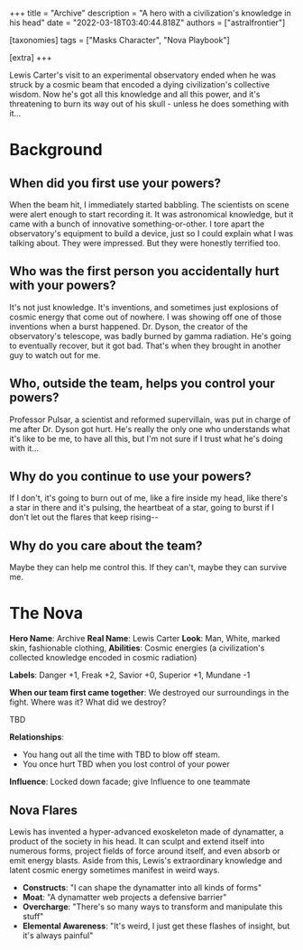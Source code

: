 +++
title = "Archive"
description = "A hero with a civilization's knowledge in his head"
date = "2022-03-18T03:40:44.818Z"
authors = ["astralfrontier"]

[taxonomies]
tags = ["Masks Character", "Nova Playbook"]

[extra]
+++

Lewis Carter's visit to an experimental observatory ended when he was struck by a cosmic beam that encoded a dying civilization's collective wisdom. Now he's got all this knowledge and all this power, and it's threatening to burn its way out of his skull - unless he does something with it...

<!-- more -->

# Background

## When did you first use your powers?
When the beam hit, I immediately started babbling. The scientists on scene were alert enough to start recording it. It was astronomical knowledge, but it came with a bunch of innovative something-or-other. I tore apart the observatory's equipment to build a device, just so I could explain what I was talking about. They were impressed. But they were honestly terrified too.

## Who was the first person you accidentally hurt with your powers?
It's not just knowledge. It's inventions, and sometimes just explosions of cosmic energy that come out of nowhere. I was showing off one of those inventions when a burst happened. Dr. Dyson, the creator of the observatory's telescope, was badly burned by gamma radiation. He's going to eventually recover, but it got bad. That's when they brought in another guy to watch out for me.

## Who, outside the team, helps you control your powers?
Professor Pulsar, a scientist and reformed supervillain, was put in charge of me after Dr. Dyson got hurt. He's really the only one who understands what it's like to be me, to have all this, but I'm not sure if I trust what he's doing with it...

## Why do you continue to use your powers?
If I don't, it's going to burn out of me, like a fire inside my head, like there's a star in there and it's pulsing, the heartbeat of a star, going to burst if I don't let out the flares that keep rising--

## Why do you care about the team?
Maybe they can help me control this. If they can't, maybe they can survive me.

# The Nova
**Hero Name**: Archive
**Real Name**: Lewis Carter
**Look**: Man, White, marked skin, fashionable clothing, 
**Abilities**: Cosmic energies (a civilization's collected knowledge encoded in cosmic radiation)

**Labels**: Danger +1, Freak +2, Savior +0, Superior +1, Mundane -1

**When our team first came together**: We destroyed our surroundings in the fight. Where was it? What did we destroy?

TBD

**Relationships**:
- You hang out all the time with TBD to blow off steam.
- You once hurt TBD when you lost control of your power

**Influence**: Locked down facade; give Influence to one teammate

## Nova Flares

Lewis has invented a hyper-advanced exoskeleton made of dynamatter, a product of the society in his head. It can sculpt and extend itself into numerous forms, project fields of force around itself, and even absorb or emit energy blasts. Aside from this, Lewis's extraordinary knowledge and latent cosmic energy sometimes manifest in weird ways.

- **Constructs**: "I can shape the dynamatter into all kinds of forms"
- **Moat**: "A dynamatter web projects a defensive barrier"
- **Overcharge**: "There's so many ways to transform and manipulate this stuff"
- **Elemental Awareness**: "It's weird, I just get these flashes of insight, but it's always painful"
